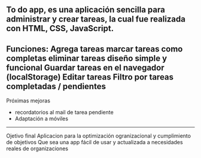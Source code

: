 To do app, es una aplicación sencilla para administrar y crear tareas, la cual fue realizada con HTML, CSS, JavaScript.
------------------------------
Funciones:
Agrega tareas
marcar tareas como completas
eliminar tareas
diseño simple y funcional
Guardar tareas en el navegador (localStorage)
Editar tareas
Filtro por tareas completadas / pendientes
------------------------------
 Próximas mejoras
- recordatorios al mail de tarea pendiente
- Adaptación a móviles
-----------------------------
Ojetivo final
Aplicacion para la optimización ogranizacional y cumplimiento de objetivos
Que sea una app fácil de usar y actualizada a necesidades reales de organizaciones

